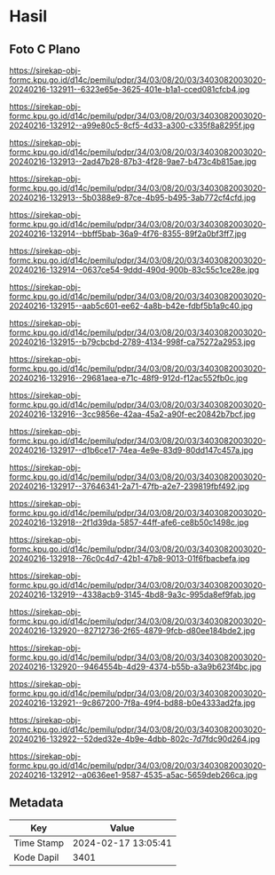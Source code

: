 # Hasil

## Foto C Plano

https://sirekap-obj-formc.kpu.go.id/d14c/pemilu/pdpr/34/03/08/20/03/3403082003020-20240216-132911--6323e65e-3625-401e-b1a1-cced081cfcb4.jpg

https://sirekap-obj-formc.kpu.go.id/d14c/pemilu/pdpr/34/03/08/20/03/3403082003020-20240216-132912--a99e80c5-8cf5-4d33-a300-c335f8a8295f.jpg

https://sirekap-obj-formc.kpu.go.id/d14c/pemilu/pdpr/34/03/08/20/03/3403082003020-20240216-132913--2ad47b28-87b3-4f28-9ae7-b473c4b815ae.jpg

https://sirekap-obj-formc.kpu.go.id/d14c/pemilu/pdpr/34/03/08/20/03/3403082003020-20240216-132913--5b0388e9-87ce-4b95-b495-3ab772cf4cfd.jpg

https://sirekap-obj-formc.kpu.go.id/d14c/pemilu/pdpr/34/03/08/20/03/3403082003020-20240216-132914--bbff5bab-36a9-4f76-8355-89f2a0bf3ff7.jpg

https://sirekap-obj-formc.kpu.go.id/d14c/pemilu/pdpr/34/03/08/20/03/3403082003020-20240216-132914--0637ce54-9ddd-490d-900b-83c55c1ce28e.jpg

https://sirekap-obj-formc.kpu.go.id/d14c/pemilu/pdpr/34/03/08/20/03/3403082003020-20240216-132915--aab5c601-ee62-4a8b-b42e-fdbf5b1a9c40.jpg

https://sirekap-obj-formc.kpu.go.id/d14c/pemilu/pdpr/34/03/08/20/03/3403082003020-20240216-132915--b79cbcbd-2789-4134-998f-ca75272a2953.jpg

https://sirekap-obj-formc.kpu.go.id/d14c/pemilu/pdpr/34/03/08/20/03/3403082003020-20240216-132916--29681aea-e71c-48f9-912d-f12ac552fb0c.jpg

https://sirekap-obj-formc.kpu.go.id/d14c/pemilu/pdpr/34/03/08/20/03/3403082003020-20240216-132916--3cc9856e-42aa-45a2-a90f-ec20842b7bcf.jpg

https://sirekap-obj-formc.kpu.go.id/d14c/pemilu/pdpr/34/03/08/20/03/3403082003020-20240216-132917--d1b6ce17-74ea-4e9e-83d9-80dd147c457a.jpg

https://sirekap-obj-formc.kpu.go.id/d14c/pemilu/pdpr/34/03/08/20/03/3403082003020-20240216-132917--37646341-2a71-47fb-a2e7-239819fbf492.jpg

https://sirekap-obj-formc.kpu.go.id/d14c/pemilu/pdpr/34/03/08/20/03/3403082003020-20240216-132918--2f1d39da-5857-44ff-afe6-ce8b50c1498c.jpg

https://sirekap-obj-formc.kpu.go.id/d14c/pemilu/pdpr/34/03/08/20/03/3403082003020-20240216-132918--76c0c4d7-42b1-47b8-9013-01f6fbacbefa.jpg

https://sirekap-obj-formc.kpu.go.id/d14c/pemilu/pdpr/34/03/08/20/03/3403082003020-20240216-132919--4338acb9-3145-4bd8-9a3c-995da8ef9fab.jpg

https://sirekap-obj-formc.kpu.go.id/d14c/pemilu/pdpr/34/03/08/20/03/3403082003020-20240216-132920--82712736-2f65-4879-9fcb-d80ee184bde2.jpg

https://sirekap-obj-formc.kpu.go.id/d14c/pemilu/pdpr/34/03/08/20/03/3403082003020-20240216-132920--9464554b-4d29-4374-b55b-a3a9b623f4bc.jpg

https://sirekap-obj-formc.kpu.go.id/d14c/pemilu/pdpr/34/03/08/20/03/3403082003020-20240216-132921--9c867200-7f8a-49f4-bd88-b0e4333ad2fa.jpg

https://sirekap-obj-formc.kpu.go.id/d14c/pemilu/pdpr/34/03/08/20/03/3403082003020-20240216-132922--52ded32e-4b9e-4dbb-802c-7d7fdc90d264.jpg

https://sirekap-obj-formc.kpu.go.id/d14c/pemilu/pdpr/34/03/08/20/03/3403082003020-20240216-132912--a0636ee1-9587-4535-a5ac-5659deb266ca.jpg


## Metadata

| Key        | Value               |
| ---------- | ------------------- |
| Time Stamp | 2024-02-17 13:05:41 |
| Kode Dapil | 3401                |



